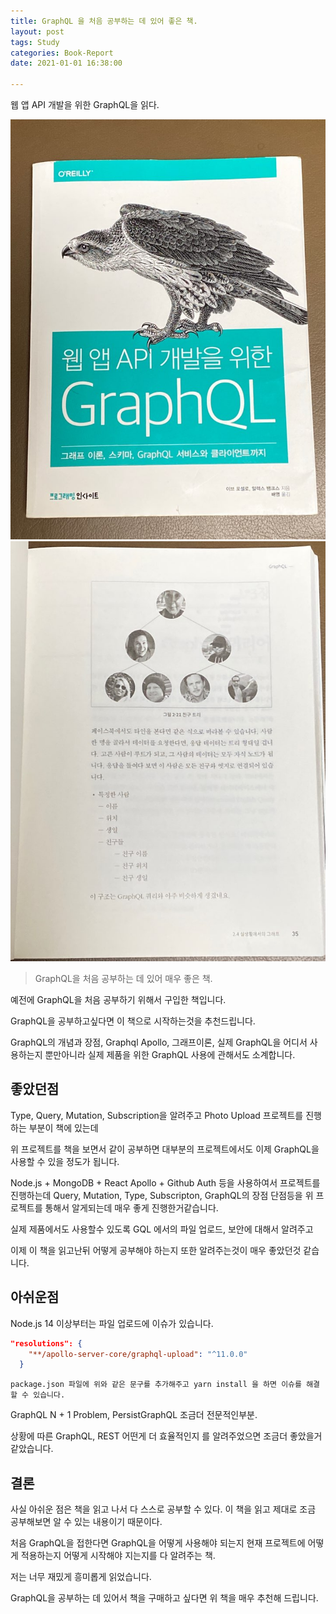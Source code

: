 ```yaml
---
title: GraphQL 을 처음 공부하는 데 있어 좋은 책.
layout: post
tags: Study 
categories: Book-Report
date: 2021-01-01 16:38:00 

--- 
```


웹 앱 API 개발을 위한 GraphQL을 읽다.

<div style="display: inline-block">
    <img src="./images/GQL_Book1.png">
    <img src="./images/GQL_Book2.png">
</div>

> GraphQL을 처음 공부하는 데 있어 매우 좋은 책.

예전에 GraphQL을 처음 공부하기 위해서 구입한 책입니다.

GraphQL을 공부하고싶다면 이 책으로 시작하는것을 추천드립니다.

GraphQL의 개념과 장점, Graphql Apollo, 그래프이론, 실제 GraphQL을 어디서 사용하는지 뿐만아니라 실제 제품을 위한 GraphQL 사용에 관해서도 소계합니다.

## 좋았던점

Type, Query, Mutation, Subscription을 알려주고 Photo Upload 프로젝트를 진행하는 부분이 책에 있는데

위 프로젝트를 책을 보면서 같이 공부하면 대부분의 프로젝트에서도 이제 GraphQL을 사용할 수 있을 정도가 됩니다.

Node.js + MongoDB + React Apollo + Github Auth 등을 사용하여서 프로젝트를 진행하는데 Query, Mutation, Type, Subscripton, GraphQL의 장점 단점등을 위 프로젝트를 통해서 알게되는데 매우 좋게 진행한거같습니다.

실제 제품에서도 사용할수 있도록 GQL 에서의 파일 업로드, 보안에 대해서 알려주고

이제 이 책을 읽고난뒤 어떻게 공부해야 하는지 또한 알려주는것이 매우 좋았던것 같습니다.

## 아쉬운점

Node.js 14 이상부터는 파일 업로드에 이슈가 있습니다.

``` json
"resolutions": {
    "**/apollo-server-core/graphql-upload": "^11.0.0"
  }
```

`package.json 파일에 위와 같은 문구를 추가해주고 yarn install 을 하면 이슈를 해결할 수 있습니다.`


GraphQL N + 1 Problem, PersistGraphQL 조금더 전문적인부분.

상황에 따른 GraphQL, REST 어떤게 더 효율적인지 를 알려주었으면 조금더 좋았을거 같았습니다.

## 결론

사실 아쉬운 점은 책을 읽고 나서 다 스스로 공부할 수 있다. 이 책을 읽고 제대로 조금 공부해보면 알 수 있는 내용이기 때문이다.

처음 GraphQL을 접한다면 GraphQL을 어떻게 사용해야 되는지 현재 프로젝트에 어떻게 적용하는지 어떻게 시작해야 지는지를 다 알려주는 책.

저는 너무 재밌게 흥미롭게 읽었습니다.

GraphQL을 공부하는 데 있어서 책을 구매하고 싶다면 위 책을 매우 추천해 드립니다.